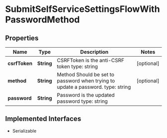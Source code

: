 

# SubmitSelfServiceSettingsFlowWithPasswordMethod


## Properties

Name | Type | Description | Notes
------------ | ------------- | ------------- | -------------
**csrfToken** | **String** | CSRFToken is the anti-CSRF token  type: string |  [optional]
**method** | **String** | Method  Should be set to password when trying to update a password.  type: string |  [optional]
**password** | **String** | Password is the updated password  type: string | 


## Implemented Interfaces

* Serializable


